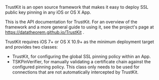 TrustKit is an open source framework that makes it easy to deploy SSL public key
pinning in any iOS or OS X App.

This is the API documentation for TrustKit. For an overview of the framework and
a more general guide to using it, see the project's page at
https://datatheorem.github.io/TrustKit .

TrustKit requires iOS 7+ or OS X 10.9+ as the minimum deployment target and
provides two classes:

* TrustKit, for configuring the global SSL pinning policy within an App.
* TSKPinVerifier, for manually validating a certificate chain against the
configured pinning policy. This class only needs to be used for connections
that are not automatically intercepted by TrustKit.
